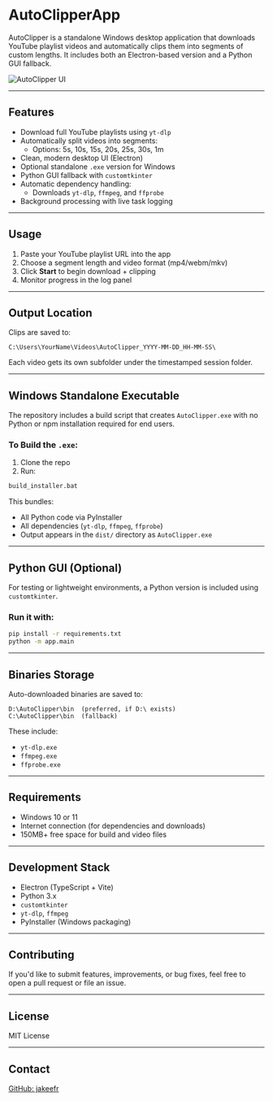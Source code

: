 # AutoClipperApp

AutoClipper is a standalone Windows desktop application that downloads YouTube playlist videos and automatically clips them into segments of custom lengths. It includes both an Electron-based version and a Python GUI fallback.

![AutoClipper UI](./ef6328d5-b3e9-4b60-9b2e-1cef139a9d28.png)

---

## Features

- Download full YouTube playlists using `yt-dlp`
- Automatically split videos into segments:
  - Options: 5s, 10s, 15s, 20s, 25s, 30s, 1m
- Clean, modern desktop UI (Electron)
- Optional standalone `.exe` version for Windows
- Python GUI fallback with `customtkinter`
- Automatic dependency handling:
  - Downloads `yt-dlp`, `ffmpeg`, and `ffprobe`
- Background processing with live task logging

---

## Usage

1. Paste your YouTube playlist URL into the app
2. Choose a segment length and video format (mp4/webm/mkv)
3. Click **Start** to begin download + clipping
4. Monitor progress in the log panel

---

## Output Location

Clips are saved to:

```
C:\Users\YourName\Videos\AutoClipper_YYYY-MM-DD_HH-MM-SS\
```

Each video gets its own subfolder under the timestamped session folder.

---

## Windows Standalone Executable

The repository includes a build script that creates `AutoClipper.exe` with no Python or npm installation required for end users.

### To Build the `.exe`:

1. Clone the repo  
2. Run:

```cmd
build_installer.bat
```

This bundles:

- All Python code via PyInstaller  
- All dependencies (`yt-dlp`, `ffmpeg`, `ffprobe`)  
- Output appears in the `dist/` directory as `AutoClipper.exe`

---

## Python GUI (Optional)

For testing or lightweight environments, a Python version is included using `customtkinter`.

### Run it with:

```bash
pip install -r requirements.txt
python -m app.main
```

---

## Binaries Storage

Auto-downloaded binaries are saved to:

```
D:\AutoClipper\bin  (preferred, if D:\ exists)
C:\AutoClipper\bin  (fallback)
```

These include:

- `yt-dlp.exe`
- `ffmpeg.exe`
- `ffprobe.exe`

---

## Requirements

- Windows 10 or 11  
- Internet connection (for dependencies and downloads)  
- 150MB+ free space for build and video files

---

## Development Stack

- Electron (TypeScript + Vite)  
- Python 3.x  
- `customtkinter`  
- `yt-dlp`, `ffmpeg`  
- PyInstaller (Windows packaging)

---

## Contributing

If you'd like to submit features, improvements, or bug fixes, feel free to open a pull request or file an issue.

---

## License

MIT License

---

## Contact

[GitHub: jakeefr](https://github.com/jakeefr/AutoClipperApp)
